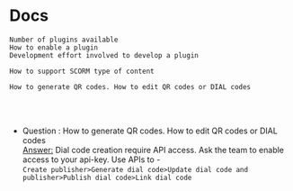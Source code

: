 
# Docs



    
    
    
    
    
    Number of plugins available
    How to enable a plugin
    Development effort involved to develop a plugin
    
    How to support SCORM type of content
    
    How to generate QR codes. How to edit QR codes or DIAL codes


<br/><br/>
- Question :  How to generate QR codes. How to edit QR codes or DIAL codes <br/>
<u>Answer:</u>  Dial code creation require API access. Ask the team to enable access to your api-key. 
Use APIs to -<br/> ```Create publisher>Generate dial code>Update dial code and publisher>Publish dial code>Link dial code ```
